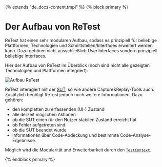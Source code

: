 {% extends "de_docs-content.tmpl" %}
{% block primary %}

Der Aufbau von ReTest
=====================

ReTest hat einen sehr modularen Aufbau, sodass es prinzipiell für beliebige Plattformen, Technologien und Schnittstellen/Interfaces erweitert werden kann.
Dazu gehören nicht ausschließlich *User* Interfaces sondern prinzipiell beliebige Interfaces.

Hier der Aufbau von ReTest im Überblick (noch sind nicht alle gezeigten Technologien und Plattformen integriert):

![Aufbau ReTest](architecture.png)

ReTest interagiert mit der [SUT](../testprozess/was-ist-die-sut.md), so wie andere Capture&Replay-Tools auch.
Zusätzlich benötigt ReTest jedoch noch weitere Informationen. Dazu gehören:

*   den kompletten zu erfassenden (UI-) Zustand
*   alle derzeit möglichen Aktionen
*   ob die SUT einen für den Nutzer stabilen Zustand erreicht hat
*   ob Fehler aufgetreten sind
*   ob die SUT beendet wurde
*   Informationen über Code-Abdeckung und bestimmte Code-Analyse-Ergebnisse.

Möglich wird die Modularität und Erweiterbarkeit durch den [`TestContext`](testcontext.md).

{% endblock primary %}